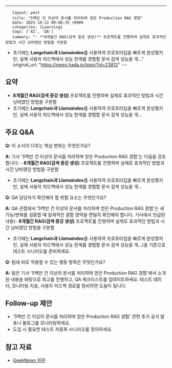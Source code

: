---
       layout: post
       title: "5백만 건 이상의 문서를 처리하며 얻은 Production RAG 경험"
       date: 2025-10-22 08:06:35 +0900
       categories: [Learning]
       tags: ['AI', 'QA']
       summary: "- **8개월간 RAG(검색 증강 생성)** 프로젝트를 진행하며 실제로 효과적인 방법과 시간 낭비였던 방법을 구분함
- 초기에는 **Langchain과 Llamaindex**를 사용하여 프로토타입을 빠르게 완성했지만, 실제 사용자 피드백에서 성능 한계를 경험함
문서 검색 성능을 개..."
       original_url: "https://news.hada.io/topic?id=23812"
       ---

## 요약

- **8개월간 RAG(검색 증강 생성)** 프로젝트를 진행하며 실제로 효과적인 방법과 시간 낭비였던 방법을 구분함
 - 초기에는 **Langchain과 Llamaindex**를 사용하여 프로토타입을 빠르게 완성했지만, 실제 사용자 피드백에서 성능 한계를 경험함
 문서 검색 성능을 개...

## 주요 Q&A

**Q:** 이 소식이 다루는 핵심 변화는 무엇인가요?

**A:** 기사 '5백만 건 이상의 문서를 처리하며 얻은 Production RAG 경험'는 다음을 강조합니다: - **8개월간 RAG(검색 증강 생성)** 프로젝트를 진행하며 실제로 효과적인 방법과 시간 낭비였던 방법을 구분함
 - 초기에는 **Langchain과 Llamaindex**를 사용하여 프로토타입을 빠르게 완성했지만, 실제 사용자 피드백에서 성능 한계를 경험함
 문서 검색 성능을 개...

**Q:** QA 담당자가 확인해야 할 위험 요소는 무엇인가요?

**A:** QA 관점에서 '5백만 건 이상의 문서를 처리하며 얻은 Production RAG 경험'는 새 기능/변화를 검증할 때 잠재적인 결함 영역을 면밀히 확인해야 합니다. 기사에서 언급된 내용(- **8개월간 RAG(검색 증강 생성)** 프로젝트를 진행하며 실제로 효과적인 방법과 시간 낭비였던 방법을 구분함
 - 초기에는 **Langchain과 Llamaindex**를 사용하여 프로토타입을 빠르게 완성했지만, 실제 사용자 피드백에서 성능 한계를 경험함
 문서 검색 성능을 개...)을 기준으로 테스트 시나리오를 준비하세요.

**Q:** 팀에 바로 적용할 수 있는 행동 항목은 무엇인가요?

**A:** 팀은 기사 '5백만 건 이상의 문서를 처리하며 얻은 Production RAG 경험'에서 소개된 내용을 바탕으로 회고를 진행하고, QA 체크리스트를 업데이트하세요. 테스트 데이터, 모니터링 지표, 사용자 피드백 경로를 정비하면 도움이 됩니다.

## Follow-up 제안

- '5백만 건 이상의 문서를 처리하며 얻은 Production RAG 경험' 관련 추가 공식 발표나 블로그를 모니터링하세요.
- 도입 시 필요한 테스트 자동화 시나리오를 정의하세요.

## 참고 자료

- [GeekNews 원문](https://news.hada.io/topic?id=23812)
